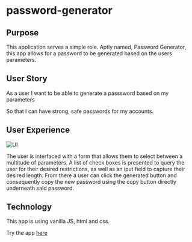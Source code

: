 # password-generator

## Purpose
  This application serves a simple role. Aptly named, Password Generator, this app allows for a password to be generated based on the users parameters.
  
## User Story
  As a user I want to be able to generate a passsword based on my parameters
  
  So that I can have strong, safe passwords for my accounts.
  
## User Experience
  ![UI](https://i.imgur.com/v9D9kkc.png)
  
The user is interfaced with a form that allows them to select between a multitude of parameters. A list of check boxes is presented to query the user for their desired restrictions, as well as an iput field to capture their desired length. From there a user can click the generated button and consequently copy the new password using the copy button directly underneath said password.
  
 ## Technology 
  This app is using vanilla JS, html and css.
 
 Try the app [here](https://michael-mend.github.io/password-generator/)
